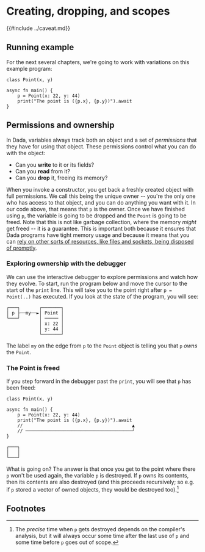 # Creating, dropping, and scopes

{{#include ../caveat.md}}

## Running example

For the next several chapters, we're going to work with variations on this example program:

```
class Point(x, y)

async fn main() {
    p = Point(x: 22, y: 44)
    print("The point is ({p.x}, {p.y})").await
}
```

## Permissions and ownership

In Dada, variables always track both an object and a set of *permissions* that they have for using that object. These permissions control what you can do with the object:

* Can you **write** to it or its fields?
* Can you **read** from it?
* Can you **drop** it, freeing its memory?

When you invoke a constructor, you get back a freshly created object with full permissions. We call this being the unique owner -- you're the only one who has access to that object, and you can do anything you want with it. In our code above, that means that `p` is the owner. Once we have finished using `p`, the variable is going to be dropped and the `Point` is going to be freed. Note that this is not like garbage collection, where the memory *might* get freed -- it is a guarantee. This is important both because it ensures that Dada programs have tight memory usage and because it means that you can [rely on other sorts of resources, like files and sockets, being disposed of promptly][raii-wycats].

[raii-wycats]: https://blog.skylight.io/rust-means-never-having-to-close-a-socket/

### Exploring ownership with the debugger

We can use the interactive debugger to explore permissions and watch how they evolve. To start, run the program below and move the cursor to the start of the `print` line. This will take you to the point right after `p = Point(..)` has executed. If you look at the state of the program, you will see:

```
┌───┐       ┌───────┐
│ p ├──my──►│ Point │
└───┘       │ ───── │
            │ x: 22 │
            │ y: 44 │
            └───────┘
```

The label `my` on the edge from `p` to the `Point` object is telling you that `p` *owns* the `Point`. 

### The Point is freed

If you step forward in the debugger past the `print`, you will see that `p` has been freed:

```
class Point(x, y)

async fn main() {
    p = Point(x: 22, y: 44)
    print("The point is ({p.x}, {p.y})").await
    //                                        ▲
    // ───────────────────────────────────────┘
}

┌───┐
│   │
└───┘
```

What is going on? The answer is that once you get to the point where there `p` won't be used again, the variable `p` is destroyed. If `p` owns its contents, then its contents are also destroyed (and this proceeds recursively; so e.g. if `p` stored a vector of owned objects, they would be destroyed too).[^precise]

## Footnotes

[^precise]: The *precise* time when `p` gets destroyed depends on the compiler's analysis, but it will always occur some time after the last use of `p` and some time before `p` goes out of scope.
